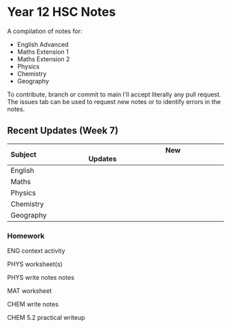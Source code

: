 # Year 12 HSC Notes
A compilation of notes for:
- English Advanced
- Maths Extension 1
- Maths Extension 2
- Physics
- Chemistry
- Geography

To contribute, branch or commit to main I'll accept literally any pull request.
The issues tab can be used to request new notes or to identify errors in the notes.

## Recent Updates (Week 7)
| Subject⠀⠀⠀⠀⠀⠀⠀⠀⠀| New Updates⠀⠀⠀⠀⠀⠀⠀⠀⠀⠀⠀⠀⠀⠀⠀⠀⠀⠀⠀⠀⠀⠀⠀⠀⠀⠀⠀⠀				 |
|-----------		|-----------------------------------------					|
| English 			| 															|
| Maths				| 															|
| Physics			| 															|
| Chemistry			| 															|
| Geography			| 															|

### Homework
ENG context activity

PHYS worksheet(s)

PHYS write notes notes

MAT worksheet

CHEM write notes

CHEM 5.2 practical writeup